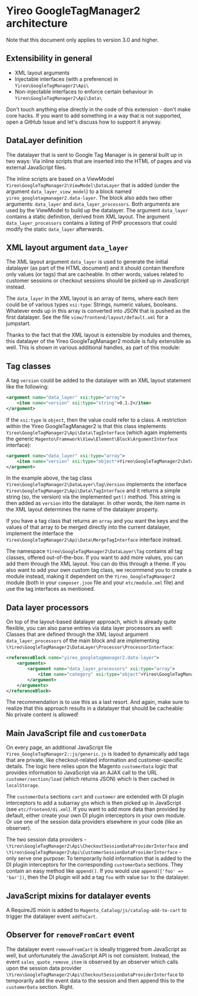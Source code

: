# Yireo GoogleTagManager2 architecture

Note that this document only applies to version 3.0 and higher.

## Extensibility in general
- XML layout arguments
- Injectable interfaces (with a preference) in `Yireo\GoogleTagManager2\Api\`
- Non-injectable interfaces to enforce certain behaviour in `Yireo\GoogleTagManager2\Api\Data\`

Don't touch anything else directly in the code of this extension - don't make core hacks. If you want to add something in a way that is not supported, open a GitHub Issue and let's discuss how to support it anyway.

## DataLayer definition
The datalayer that is sent to Google Tag Manager is in general built up in two ways: Via inline scripts that are inserted into the HTML of pages and via external JavaScript files. 

The inline scripts are based on a ViewModel `Yireo\GoogleTagManager2\ViewModel\DataLayer` that is added (under the argument `data_layer_view_model`) to a block named `yireo_googletagmanager2.data-layer`. The block also adds two other arguments: `data_layer` and `data_layer_processors`. Both arguments are used by the ViewModel to build up the datalayer. The argument `data_layer` contains a static definition, derived from XML layout. The argument `data_layer_processors` contains a listing of PHP processors that could modify the static `data_layer` afterwards.

## XML layout argument `data_layer`
The XML layout argument `data_layer` is used to generate the initial datalayer (as part of the HTML document) and it should contain therefore only values (or tags) that are cacheable. In other words, values related to customer sessions or checkout sessions should be picked up in JavaScript instead.

The `data_layer` in the XML layout is an array of items, where each item could be of various types `xsi:type`: Strings, numeric values, booleans. Whatever ends up in this array is converted into JSON that is pushed as the first datalayer. See the file `view/frontend/layout/default.xml` for a jumpstart.

Thanks to the fact that the XML layout is extensible by modules and themes, this datalayer of the Yireo GoogleTagManager2 module is fully extensible as well. This is shown in various additional handles, as part of this module:

## Tag classes
A tag `version` could be added to the datalayer with an XML layout statement like the following:
```xml
<argument name="data_layer" xsi:type="array">
    <item name="version" xsi:type="string">0.1.2</item>
</argument>
```

If the `xsi:type` is `object`, then the value could refer to a class. A restriction within the Yireo GoogleTagManager2 is that this class implements `Yireo\GoogleTagManager2\Api\Data\TagInterface` (which again implements the generic `Magento\Framework\View\Element\Block\ArgumentInterface` interface):

```xml
<argument name="data_layer" xsi:type="array">
    <item name="version" xsi:type="object">Yireo\GoogleTagManager2\DataLayer\Tag\Version</item>
</argument>
```

In the example above, the tag class `Yireo\GoogleTagManager2\DataLayer\Tag\Version` implements the interface `Yireo\GoogleTagManager2\Api\Data\TagInterface` and it returns a simple string (so, the version) via the implemented `get()` method. This string is then added as `version` into the datalayer. In other words, the item name in the XML layout determines the name of the datalayer property.

If you have a tag class that returns an `array` and you want the keys and the values of that array to be merged directly into the current datalayer, implement the interface the `Yireo\GoogleTagManager2\Api\Data\MergeTagInterface` interface instead.

The namespace `Yireo\GoogleTagManager2\DataLayer\Tag` contains all tag classes, offered out-of-the-box. If you want to add more values, you can add them through the XML layout. You can do this through a theme. If you also want to add your own custom tag class, we recommend you to create a module instead, making it dependent on the `Yireo_GoogleTagManager2` module (both in your `composer.json` file and your `etc/module.xml` file) and use the tag interfaces as mentioned.

## Data layer processors
On top of the layout-based datalayer approach, which is already quite flexible, you can also parse entries via data layer processors as well: Classes that are defined through the XML layout argument `data_layer_processors` of the main block and are implementing `\Yireo\GoogleTagManager2\DataLayer\Processor\ProcessorInterface`: 

```xml
<referenceBlock name="yireo_googletagmanager2.data-layer">
    <arguments>
        <argument name="data_layer_processors" xsi:type="array">
            <item name="category" xsi:type="object">Yireo\GoogleTagManager2\DataLayer\Processor\Category</item>
        </argument>
    </arguments>
</referenceBlock>
```

The recommendation is to use this as a last resort. And again, make sure to realize that this approach results in a datalayer that should be cacheable: No private content is allowed!

## Main JavaScript file and `customerData`
On every page, an additional JavaScript file `Yireo_GoogleTagManager2::js/generic.js` is loaded to dynamically add tags that are private, like checkout-related information and customer-specific details. The logic here relies upon the Magento `customerData` logic that provides information to JavaScript via an AJAX call to the URL `customer/section/load` (which returns JSON) which is then cached in `localStorage`. 

The `customerData` sections `cart` and `customer` are extended with DI plugin interceptors to add a subarray `gtm` which is then picked up in JavaScript (see `etc/frontend/di.xml`). If you want to add more data than provided by default, either create your own DI plugin interceptors in your own module. Or use one of the session data providers elsewhere in your code (like an observer).

The two session data providers - `\Yireo\GoogleTagManager2\Api\CheckoutSessionDataProviderInterface` and `\Yireo\GoogleTagManager2\Api\CustomerSessionDataProviderInterface` - only serve one purpose: To temporarily hold information that is added to the DI plugin interceptors for the corresponding `customerData` sections. They contain an easy method like `append()`. If you would use `append(['foo' => 'bar'])`, then the DI plugin will add a tag `foo` with value `bar` to the datalayer.

## JavaScript mixins for datalayer events
A RequireJS mixin is added to `Magento_Catalog/js/catalog-add-to-cart` to trigger the datalayer event `addToCart`.

## Observer for `removeFromCart` event
The datalayer event `removeFromCart` is ideally triggered from JavaScript as well, but unfortunately the JavaScript API is not consistent. Instead, the event `sales_quote_remove_item` is observed by an observer which calls upon the session data provider `\Yireo\GoogleTagManager2\Api\CheckoutSessionDataProviderInterface` to temporarily add the event data to the session and then append this to the `customerData` section. Right.
